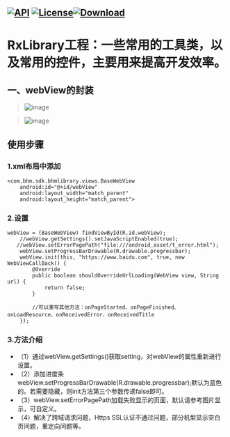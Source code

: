 [![API](https://img.shields.io/badge/API-16%2B-brightgreen.svg)](https://android-arsenal.com/api?level=16) [![License](https://img.shields.io/badge/license-Apache%202-green.svg)](https://www.apache.org/licenses/LICENSE-2.0)[![Download](https://api.bintray.com/packages/bikie/bhm-sdk/BHMLibrary/images/download.svg) ](https://bintray.com/bikie/bhm-sdk/BHMLibrary/_latestVersion)
----
RxLibrary工程：一些常用的工具类，以及常用的控件，主要用来提高开发效率。
=====

一、webView的封装
-------  
>![image](https://github.com/buhuiming/BHMAndroid/blob/master/screenShots/3.png)

>![image](https://github.com/buhuiming/BHMAndroid/blob/master/screenShots/4.png) 


## 使用步骤
>

### 1.xml布局中添加

    <com.bhm.sdk.bhmlibrary.views.BaseWebView
        android:id="@+id/webView"
        android:layout_width="match_parent"
        android:layout_height="match_parent">

### 2.设置

    webView = (BaseWebView) findViewById(R.id.webView);
        //webView.getSettings().setJavaScriptEnabled(true);
       //webView.setErrorPagePath("file:///android_asset/t_error.html");
        webView.setProgressBarDrawable(R.drawable.progressbar);
        webView.init(this, "https://www.baidu.com", true, new WebViewCallBack() {
            @Override
            public boolean shouldOverrideUrlLoading(WebView view, String url) {
                return false;
            }

            //可以重写其他方法：onPageStarted、onPageFinished、onLoadResource、onReceivedError、onReceivedTitle
        });
        
### 3.方法介绍

* （1）通过webView.getSettings()获取setting，对webView的属性重新进行设置。
* （2）添加进度条webView.setProgressBarDrawable(R.drawable.progressbar);默认为蓝色的。若需要隐藏，则init方法第三个参数传递false即可。
* （3）webView.setErrorPagePath加载失败显示的页面，默认请参考图片显示，可自定义。
* （4）解决了跨域请求问题，Https SSL认证不通过问题，部分机型显示空白页问题，重定向问题等。
